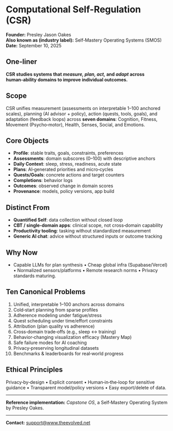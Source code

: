 # Computational Self-Regulation (CSR)
**Founder:** Presley Jason Oakes  
**Also known as (industry label):** Self‑Mastery Operating Systems (SMOS)  
**Date:** September 10, 2025

## One‑liner
**CSR studies systems that *measure, plan, act,* and *adapt* across human‑ability domains to improve individual outcomes.**

## Scope
CSR unifies measurement (assessments on interpretable 1–100 anchored scales), planning (AI advisor + policy), action (quests, tools, goals), and adaptation (feedback loops) across **seven domains**:
Cognition, Fitness, Movement (Psycho‑motor), Health, Senses, Social, and Emotions.

## Core Objects
- **Profile**: stable traits, goals, constraints, preferences
- **Assessments**: domain subscores (0–100) with descriptive anchors
- **Daily Context**: sleep, stress, readiness, acute state
- **Plans**: AI‑generated priorities and micro‑cycles
- **Quests/Goals**: concrete actions and target counters
- **Completions**: behavior logs
- **Outcomes**: observed change in domain scores
- **Provenance**: models, policy versions, app build

## Distinct From
- **Quantified Self**: data collection without closed loop
- **CBT / single‑domain apps**: clinical scope, not cross‑domain capability
- **Productivity tooling**: tasking without standardized measurement
- **Generic AI chat**: advice without structured inputs or outcome tracking

## Why Now
- Capable LLMs for plan synthesis • Cheap global infra (Supabase/Vercel) • Normalized sensors/platforms • Remote research norms • Privacy standards maturing.

## Ten Canonical Problems
1. Unified, interpretable 1–100 anchors across domains  
2. Cold‑start planning from sparse profiles  
3. Adherence modeling under fatigue/stress  
4. Quest scheduling under time/effort constraints  
5. Attribution (plan quality vs adherence)  
6. Cross‑domain trade‑offs (e.g., sleep ↔ training)  
7. Behavior‑changing visualization efficacy (Mastery Map)  
8. Safe failure modes for AI coaching  
9. Privacy‑preserving longitudinal datasets  
10. Benchmarks & leaderboards for real‑world progress

## Ethical Principles
Privacy‑by‑design • Explicit consent • Human‑in‑the‑loop for sensitive guidance • Transparent model/policy versions • Easy export/delete of data.

---
**Reference implementation:** *Capstone OS*, a Self‑Mastery Operating System by Presley Oakes.


---
**Contact:** support@www.theevolved.net
